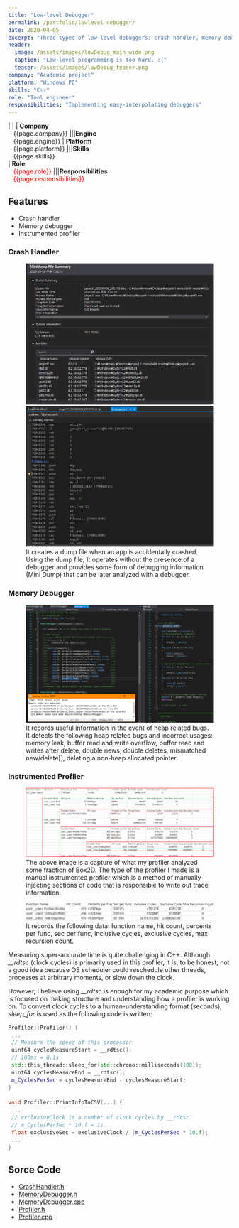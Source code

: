 ```yaml
---
title: "Low-level Debugger"
permalink: /portfolio/lowlevel-debugger/
date: 2020-04-05
excerpt: "Three types of low-level debuggers: crash handler, memory debugger, and profiler"
header:
  image: /assets/images/lowDebug_main_wide.png
  caption: "Low-level programming is too hard. :("
  teaser: /assets/images/lowDebug_teaser.png
company: "Academic project"
platform: "Windows PC"
skills: "C++"
role: "Tool engineer"
responsibilities: "Implementing easy-interpolating debuggers"
---
```


| |
| **Company**<br>&nbsp;&nbsp;&nbsp;{{page.company}}								|||**Engine**<br>&nbsp;&nbsp;&nbsp;{{page.engine}}
| **Platform**<br>&nbsp;&nbsp;&nbsp;{{page.platform}}							|||**Skills**<br>&nbsp;&nbsp;&nbsp;{{page.skills}}	
| **Role**<br>&nbsp;&nbsp;&nbsp;<span style="color:red">{{page.role}}</span>	|||**Responsibilities**<br>&nbsp;&nbsp;&nbsp;<span style="color:red">{{page.responsibilities}}</span>

## Features
 - Crash handler
 - Memory debugger
 - Instrumented profiler

### Crash Handler
<figure class="half">
	<img src="/assets/images/lowDebug_crashHandler_1.png">
	<img src="/assets/images/lowDebug_crashHandler_2.png">
	<figcaption>It creates a dump file when an app is accidentally crashed. Using the dump file, It operates without the presence of a debugger and provides some form of debugging information (Mini Dump) that can be later analyzed with a debugger.</figcaption>
</figure>

### Memory Debugger
<figure>
  <img src="/assets/images/lowDebug_memoryDebugger_1.png">
  <figcaption>It records useful information in the event of heap related bugs. It detects the following heap related bugs and incorrect usages: memory leak, buffer read and write overflow, buffer read and writes after delete, double news, double deletes, mismatched new/delete[], deleting a non-heap allocated pointer.</figcaption>
</figure>

### Instrumented Profiler
<figure>
  <img src="/assets/images/lowDebug_profiler_output.png">
  <figcaption>The above image is a capture of what my profiler analyzed some fraction of Box2D. The type of the profiler I made is a manual instrumented profiler which is a method of manually injecting sections of code that is responsible to write out trace information.</figcaption>
</figure>

<figure>
  <img src="/assets/images/lowDebug_profiler_record_types.png">
  <figcaption>It records the following data: function name, hit count, percents per func, sec per func, inclusive cycles, exclusive cycles, max recursion count.</figcaption>
</figure>

Measuring super-accurate time is quite challenging in C++. Although *__rdtsc* (clock cycles) is primarily used in this profiler, it is, to be honest, not a good idea because OS scheduler could reschedule other threads, processes at arbitrary moments, or slow down the clock.

However, I believe using *__rdtsc* is enough for my academic purpose which is focused on making structure and understanding how a profiler is working on. To convert clock cycles to a human-understanding format (seconds), *sleep_for* is used as the following code is written:

```c++
Profiler::Profiler() {
 ...
 // Measure the speed of this processor
 uint64 cyclesMeasureStart = __rdtsc();
 // 100ms = 0.1s
 std::this_thread::sleep_for(std::chrono::milliseconds(100));
 uint64 cyclesMeasureEnd = __rdtsc();
 m_CyclesPerSec = cyclesMeasureEnd - cyclesMeasureStart;
}

void Profiler::PrintInfoToCSV(...) {
 ...
 // exclusiveClock is a number of clock cycles by __rdtsc
 // m_CyclesPerSec * 10.f = 1s
 float exclusiveSec = exclusiveClock / (m_CyclesPerSec * 10.f);
 ...
}
```

## Sorce Code
 - [CrashHandler.h](/scripts/ld-crash-handler.h/)
 - [MemoryDebugger.h](/scripts/ld-memory-debugger.h/)
 - [MemoryDebugger.cpp](/scripts/ld-memory-debugger.cpp/)
 - [Profiler.h](/scripts/ld-profiler.h/)
 - [Profiler.cpp](/scripts/ld-profiler.cpp/)